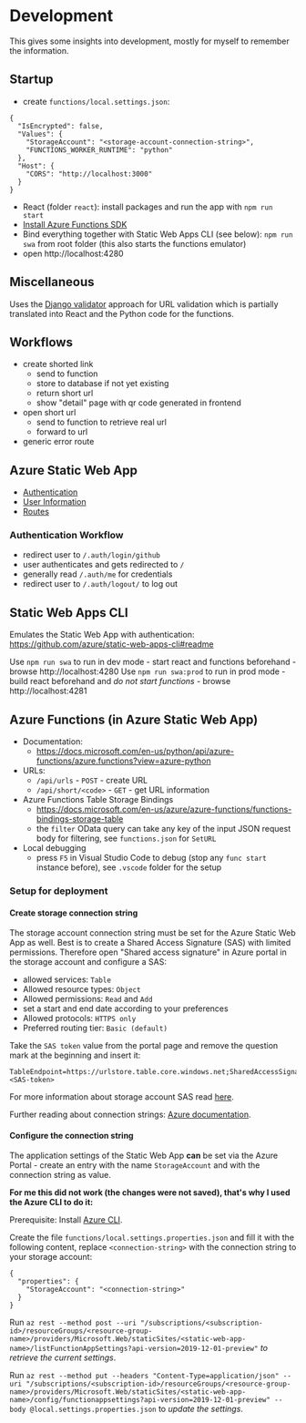 # Development

This gives some insights into development, mostly for myself to remember the information.

## Startup

- create `functions/local.settings.json`:

```
{
  "IsEncrypted": false,
  "Values": {
    "StorageAccount": "<storage-account-connection-string>",
    "FUNCTIONS_WORKER_RUNTIME": "python"
  },
  "Host": {
    "CORS": "http://localhost:3000"
  }
}
```

- React (folder `react`): install packages and run the app with `npm run start`
- [Install Azure Functions SDK](https://docs.microsoft.com/en-us/azure/azure-functions/functions-run-local?tabs=linux%2Ccsharp%2Cportal%2Cbash%2Ckeda&source=docs#install-the-azure-functions-core-tools)
- Bind everything together with Static Web Apps CLI (see below): `npm run swa` from root folder (this also starts the functions emulator)
- open http://localhost:4280

## Miscellaneous

Uses the [Django validator](https://github.com/django/django/blob/main/django/core/validators.py) approach for URL validation which is partially translated into React and the Python code for the functions.

## Workflows

- create shorted link
  - send to function
  - store to database if not yet existing
  - return short url
  - show "detail" page with qr code generated in frontend
- open short url
  - send to function to retrieve real url
  - forward to url
- generic error route

## Azure Static Web App

- [Authentication](https://docs.microsoft.com/en-us/azure/static-web-apps/authentication-authorization)
- [User Information](https://docs.microsoft.com/en-us/azure/static-web-apps/user-information?tabs=javascript)
- [Routes](https://docs.microsoft.com/en-us/azure/static-web-apps/configuration#routes)

### Authentication Workflow

- redirect user to `/.auth/login/github`
- user authenticates and gets redirected to `/`
- generally read `/.auth/me` for credentials
- redirect user to `/.auth/logout/` to log out

## Static Web Apps CLI

Emulates the Static Web App with authentication: https://github.com/azure/static-web-apps-cli#readme

Use `npm run swa` to run in dev mode - start react and functions beforehand - browse http://localhost:4280
Use `npm run swa:prod` to run in prod mode - build react beforehand and _do not start functions_ - browse http://localhost:4281

## Azure Functions (in Azure Static Web App)

- Documentation:
  - https://docs.microsoft.com/en-us/python/api/azure-functions/azure.functions?view=azure-python
- URLs:
  - `/api/urls` - `POST` - create URL
  - `/api/short/<code>` - `GET` - get URL information
- Azure Functions Table Storage Bindings
  - https://docs.microsoft.com/en-us/azure/azure-functions/functions-bindings-storage-table
  - the `filter` OData query can take any key of the input JSON request body for filtering, see `functions.json` for `SetURL`
- Local debugging
  - press `F5` in Visual Studio Code to debug (stop any `func start` instance before), see `.vscode` folder for the setup

### Setup for deployment

#### Create storage connection string

The storage account connection string must be set for the Azure Static Web App as well. Best is to create a Shared Access Signature (SAS) with limited permissions. Therefore open "Shared access signature" in Azure portal in the storage account and configure a SAS:

- allowed services: `Table`
- Allowed resource types: `Object`
- Allowed permissions: `Read` and `Add`
- set a start and end date according to your preferences
- Allowed protocols: `HTTPS only`
- Preferred routing tier: `Basic (default)`

Take the `SAS token` value from the portal page and remove the question mark at the beginning and insert it:

```
TableEndpoint=https://urlstore.table.core.windows.net;SharedAccessSignature=<SAS-token>
```

For more information about storage account SAS read [here](https://docs.microsoft.com/en-us/rest/api/storageservices/create-service-sas#permissions-for-a-table).

Further reading about connection strings: [Azure documentation](https://docs.microsoft.com/en-us/azure/storage/common/storage-configure-connection-string#create-a-connection-string-using-a-shared-access-signature).

#### Configure the connection string

The application settings of the Static Web App **can** be set via the Azure Portal - create an entry with the name `StorageAccount` and with the connection string as value.

**For me this did not work (the changes were not saved), that's why I used the Azure CLI to do it:**

Prerequisite: Install [Azure CLI](https://docs.microsoft.com/en-us/cli/azure/install-azure-cli).

Create the file `functions/local.settings.properties.json` and fill it with the following content, replace `<connection-string>` with the connection string to your storage account:

```
{
  "properties": {
    "StorageAccount": "<connection-string>"
  }
}
```

Run `az rest --method post --uri "/subscriptions/<subscription-id>/resourceGroups/<resource-group-name>/providers/Microsoft.Web/staticSites/<static-web-app-name>/listFunctionAppSettings?api-version=2019-12-01-preview"` _to retrieve the current settings_.

Run `az rest --method put --headers "Content-Type=application/json" --uri "/subscriptions/<subscription-id>/resourceGroups/<resource-group-name>/providers/Microsoft.Web/staticSites/<static-web-app-name>/config/functionappsettings?api-version=2019-12-01-preview" --body @local.settings.properties.json` to _update the settings_.
